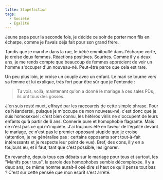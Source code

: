 ```yaml
---
title: Stupéfaction
tags:
  - Société
  - Égalité
---
```


Jeune papa pour la seconde fois, je décide ce soir de porter mon fils en
écharpe, comme je l'avais déjà fait pour son grand frère.

<!-- more -->

Tandis que je marche dans la rue, le bébé emmitouflé dans l'écharpe verte, je
croise deux femmes. Réactions positives. Sourires. Comme il y a deux ans, je me
rends compte que beaucoup de femmes apprécient de voir un homme s'occuper d'un
nouveau-né. Peut-être parce que cela est rare.

Un peu plus loin, je croise un couple avec un enfant. Le mari se tourne vers sa
femme et lui explique, très fort pour être sûr que je l'entende :

> Tu vois, voilà, maintenant qu'on a donné le mariage à ces sales PDs, ils ont
> tous des gosses.

J'en suis resté muet, effrayé par les raccourcis de cette simple phrase. Pour ce
Néandertal, puisque je m'occupe de mon nouveau-né, c'est donc que je suis
homosexuel : c'est bien connu, les hétéros virils ne s'occupent de leurs enfants
qu'à partir de 6 ans. Connerie pure et homophobie flagrante. Mais ce n'est pas
ce qui m'inquiète. J'ai toujours été en faveur de l'égalité devant le mariage,
ce n'est pas le premier opposant stupide que je croise (attention, je ne
généralise pas : certains opposants sont tout-à-fait intéressants et je respecte
leur point de vue). Bref, des cons, il y en a toujours eu, et il faut, tant que
c'est possible, les ignorer.

En revanche, depuis tous ces débats sur le mariage pour tous et surtout, les
"Manifs pour tous", la parole des homophobes semble décomplexée. Il y a deux
ans, ce même homme aurait-il osé dire si haut ce qu'il pense tout bas ? C'est
sur cette pensée que mon esprit s'est arrêté.
